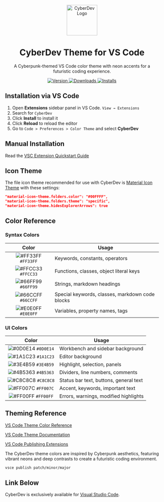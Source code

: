<p align="center">
  <img alt="CyberDev Logo" src="https://raw.githubusercontent.com/PhilGreen-Dev/cyberdev-vscode/blob/master/images/logo.png" width="100" />
</p>

<h1 align="center">
  CyberDev Theme for VS Code
</h1>

<p align="center">
  A Cyberpunk-themed VS Code color theme with neon accents for a futuristic coding experience.
</p>

<p align="center">
  <a href="https://marketplace.visualstudio.com/items?itemName=PhillipGreen.cyberdev">
    <img alt="Version" src="https://img.shields.io/visual-studio-marketplace/v/PhillipGreen.cyberdev?color=brightgreen" />
  </a>
  <a href="https://marketplace.visualstudio.com/items?itemName=PhillipGreen.cyberdev">
    <img alt="Downloads" src="https://img.shields.io/visual-studio-marketplace/d/PhillipGreen.cyberdev" />
  </a>
  <a href="https://marketplace.visualstudio.com/items?itemName=PhillipGreen.cyberdev">
    <img alt="Installs" src="https://img.shields.io/visual-studio-marketplace/i/PhillipGreen.cyberdev" />
  </a>
</p>

## Installation via VS Code

1. Open **Extensions** sidebar panel in VS Code. `View → Extensions`
2. Search for `CyberDev`
3. Click **Install** to install it
4. Click **Reload** to reload the editor
5. Go to `Code > Preferences > Color Theme` and select **CyberDev**

## Manual Installation

Read the [VSC Extension Quickstart Guide](https://github.com/PhilGreen-Dev/cyberdev-vscode/blob/master/vsc-extension-quickstart.md)

## Icon Theme

The file icon theme recommended for use with CyberDev is [Material Icon Theme](https://marketplace.visualstudio.com/items?itemName=PKief.material-icon-theme) with these settings:

```json
"material-icon-theme.folders.color": "#00FFFF",
"material-icon-theme.folders.theme": "specific",
"material-icon-theme.hidesExplorerArrows": true
```

## Color Reference

### Syntax Colors

|                               Color                                | Usage                                           |
| :----------------------------------------------------------------: | ----------------------------------------------- |
| ![#FF33FF](https://via.placeholder.com/10/FF33FF.png?text=+) `#FF33FF` | Keywords, constants, operators                  |
| ![#FFCC33](https://via.placeholder.com/10/FFCC33.png?text=+) `#FFCC33` | Functions, classes, object literal keys         |
| ![#66FF99](https://via.placeholder.com/10/66FF99.png?text=+) `#66FF99` | Strings, markdown headings                      |
| ![#66CCFF](https://via.placeholder.com/10/66CCFF.png?text=+) `#66CCFF` | Special keywords, classes, markdown code blocks |
| ![#E0E0FF](https://via.placeholder.com/10/E0E0FF.png?text=+) `#E0E0FF` | Variables, property names, tags                 |

### UI Colors

|                               Color                                | Usage                                      |
| :----------------------------------------------------------------: | ------------------------------------------ |
| ![#0D0E14](https://via.placeholder.com/10/0D0E14.png?text=+) `#0D0E14` | Workbench and sidebar background           |
| ![#1A1C23](https://via.placeholder.com/10/1A1C23.png?text=+) `#1A1C23` | Editor background                          |
| ![#3E4B59](https://via.placeholder.com/10/3E4B59.png?text=+) `#3E4B59` | Highlight, selection, panels               |
| ![#4B5363](https://via.placeholder.com/10/4B5363.png?text=+) `#4B5363` | Dividers, line numbers, comments           |
| ![#C8C8C8](https://via.placeholder.com/10/C8C8C8.png?text=+) `#C8C8C8` | Status bar text, buttons, general text     |
| ![#FF007C](https://via.placeholder.com/10/FF007C.png?text=+) `#FF007C` | Accent, keywords, important text           |
| ![#FF00FF](https://via.placeholder.com/10/FF00FF.png?text=+) `#FF00FF` | Errors, warnings, modified highlights      |

## Theming Reference

[VS Code Theme Color Reference](https://code.visualstudio.com/docs/getstarted/theme-color-reference)

[VS Code Theme Documentation](https://code.visualstudio.com/docs/extensions/themes-snippets-colorizers)

[VS Code Publishing Extensions](https://code.visualstudio.com/docs/extensions/publish-extension)

The CyberDev theme colors are inspired by Cyberpunk aesthetics, featuring vibrant neons and deep contrasts to create a futuristic coding environment.

```bash
vsce publish patch/minor/major
```

## Link Below

CyberDev is exclusively available for [Visual Studio Code](https://marketplace.visualstudio.com/items?itemName=PhillipGreen.cyberdev).